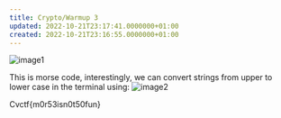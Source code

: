 ```yaml
---
title: Crypto/Warmup 3
updated: 2022-10-21T23:17:41.0000000+01:00
created: 2022-10-21T23:16:55.0000000+01:00
---
```


![image1](../../../../_resources/image1-36.png)

This is morse code, interestingly, we can convert strings from upper to lower case in the terminal using:
![image2](../../../../_resources/image2-31.png)

Cvctf{m0r53isn0t50fun}
